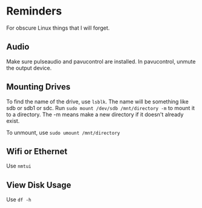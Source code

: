 # Reminders
For obscure Linux things that I will forget.

## Audio
Make sure pulseaudio and pavucontrol are installed. In pavucontrol, unmute the 
output device.

## Mounting Drives
To find the name of the drive, use `lsblk`. The name will be something like sdb 
or sdb1 or sdc. Run `sudo mount /dev/sdb /mnt/directory -m` to mount it to a 
directory. The -m means make a new directory if it doesn't already exist.

To unmount, use `sudo umount /mnt/directory`

## Wifi or Ethernet
Use `nmtui`

## View Disk Usage
Use `df -h`
